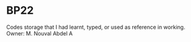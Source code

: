 # BP22
Codes storage that I had learnt, typed, or used as reference in working.
Owner: M. Nouval Abdel A
